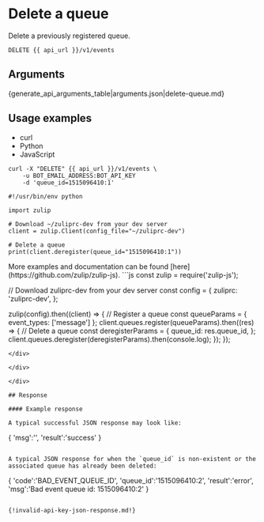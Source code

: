 # Delete a queue

Delete a previously registered queue.

`DELETE {{ api_url }}/v1/events`

## Arguments

{generate_api_arguments_table|arguments.json|delete-queue.md}

## Usage examples
<div class="code-section" markdown="1">
<ul class="nav">
<li data-language="curl">curl</li>
<li data-language="python">Python</li>
<li data-language="javascript">JavaScript</li>
</ul>
<div class="blocks">

<div data-language="curl" markdown="1">

```
curl -X "DELETE" {{ api_url }}/v1/events \
    -u BOT_EMAIL_ADDRESS:BOT_API_KEY
    -d 'queue_id=1515096410:1'
```

</div>

<div data-language="python" markdown="1">

```
#!/usr/bin/env python

import zulip

# Download ~/zuliprc-dev from your dev server
client = zulip.Client(config_file="~/zuliprc-dev")

# Delete a queue
print(client.deregister(queue_id="1515096410:1"))
```

</div>

<div data-language="javascript" markdown="1">
More examples and documentation can be found [here](https://github.com/zulip/zulip-js).
```js
const zulip = require('zulip-js');

// Download zuliprc-dev from your dev server
const config = {
    zuliprc: 'zuliprc-dev',
};

zulip(config).then((client) => {
    // Register a queue
    const queueParams = {
        event_types: ['message']
    };
    client.queues.register(queueParams).then((res) => {
        // Delete a queue
        const deregisterParams = {
            queue_id: res.queue_id,
        };
        client.queues.deregister(deregisterParams).then(console.log);
    });
});

```
</div>

</div>

</div>

## Response

#### Example response

A typical successful JSON response may look like:

```
{
    'msg':'',
    'result':'success'
}
```

A typical JSON response for when the `queue_id` is non-existent or the
associated queue has already been deleted:

```
{
    'code':'BAD_EVENT_QUEUE_ID',
    'queue_id':'1515096410:2',
    'result':'error',
    'msg':'Bad event queue id: 1515096410:2'
}
```

{!invalid-api-key-json-response.md!}
